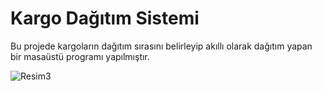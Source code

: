 # Kargo Dağıtım Sistemi

Bu projede kargoların dağıtım sırasını
belirleyip akıllı olarak dağıtım yapan
bir masaüstü programı yapılmıştır.

![Resim3](https://user-images.githubusercontent.com/74271517/160305623-3ae0a8c4-c8b2-4d34-9ea9-77c976827a74.png)

